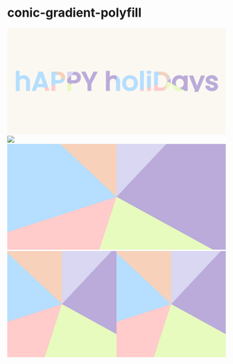 # conic-gradient-polyfill
<img src="text-fill.png" />
<img src="conic2.gif" />
<img src="conic-bg.png" />
<img src="conic-bg2.png" />
